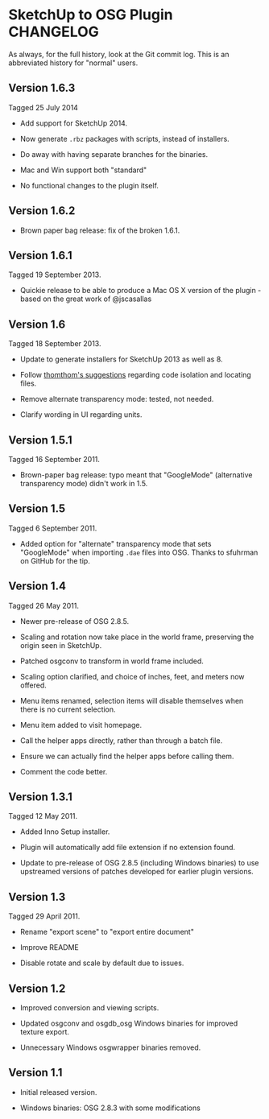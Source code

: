 SketchUp to OSG Plugin CHANGELOG
================================

As always, for the full history, look at the Git commit log. This is an 
abbreviated history for "normal" users. 

Version 1.6.3
-------------
Tagged 25 July 2014

* Add support for SketchUp 2014.

* Now generate `.rbz` packages with scripts, instead of installers.

* Do away with having separate branches for the binaries.

* Mac and Win support both "standard"

* No functional changes to the plugin itself.

Version 1.6.2
-------------

* Brown paper bag release: fix of the broken 1.6.1.

Version 1.6.1
-------------
Tagged 19 September 2013.

* Quickie release to be able to produce a Mac OS X version of the plugin - based on the great work of @jscasallas

Version 1.6
-----------
Tagged 18 September 2013.

* Update to generate installers for SketchUp 2013 as well as 8.

* Follow [thomthom's suggestions](http://www.thomthom.net/thoughts/2013/02/sketchup-plugin-checklist/)
    regarding code isolation and locating files.

* Remove alternate transparency mode: tested, not needed.

* Clarify wording in UI regarding units.

Version 1.5.1
-------------
Tagged 16 September 2011.

* Brown-paper bag release: typo meant that "GoogleMode" (alternative
	transparency mode) didn't work in 1.5.

Version 1.5
-----------
Tagged 6 September 2011.

* Added option for "alternate" transparency mode that sets "GoogleMode"
	when importing `.dae` files into OSG. Thanks to sfuhrman on GitHub
	for the tip.

Version 1.4
-----------
Tagged 26 May 2011.

* Newer pre-release of OSG 2.8.5. 

* Scaling and rotation now take place in the world frame, preserving the 
	origin seen in SketchUp. 

* Patched osgconv to transform in world frame included. 

* Scaling option clarified, and choice of inches, feet, and meters now 
	offered.

* Menu items renamed, selection items will disable themselves when there
	is no current selection.

* Menu item added to visit homepage.

* Call the helper apps directly, rather than through a batch file.

* Ensure we can actually find the helper apps before calling them.

* Comment the code better.

Version 1.3.1
-------------
Tagged 12 May 2011.

* Added Inno Setup installer.

* Plugin will automatically add file extension if no extension found.

* Update to pre-release of OSG 2.8.5 (including Windows binaries) to use 
	upstreamed versions of patches developed for earlier plugin versions.

Version 1.3
-----------
Tagged 29 April 2011.

* Rename "export scene" to "export entire document"

* Improve README

* Disable rotate and scale by default due to issues.

Version 1.2
-----------
* Improved conversion and viewing scripts.

* Updated osgconv and osgdb_osg Windows binaries for improved texture export.

* Unnecessary Windows osgwrapper binaries removed.

Version 1.1
-----------
* Initial released version.

* Windows binaries: OSG 2.8.3 with some modifications
